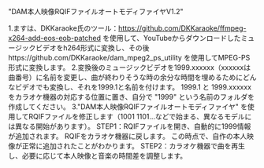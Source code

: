 "DAM本人映像RQIFファイルオートモディファイヤV1.2"

1.ますは、DKKaraoke氏のツール：https://github.com/DKKaraoke/ffmpeg-x264-add-eos-eob-patched を使用して、YouTubeからダウンロードしたミュージックビデオをh264形式に変換し、その後https://github.com/DKKaraoke/dam_mpeg2_ps_utility を使用してMPEG-PS形式に変換します。
2.変換後のミュージックビデオを1999.xxxxxx（xxxxxxは曲番号）に名前を変更し、曲が終わりそうな時の余分な時間を埋めるためにどんなビデオでも変換し、それを1999.1と名前を付けます。 1999.1 と 1999.xxxxxx をカラオケ機器の対応する位置に置き、自分で "1999" という名前のフォルダを作成してください。
3."DAM本人映像RQIFファイルオートモディファイヤ" を使用してRQIFファイルを修正します（1001 1101...などで始まる、異なるモデルには異なる開始があります）。
STEP1：RQIFファイルを開き、自動的に1999情報が追加されます。 RQIFをカラオケ機器に戻します。 この時点で、自作の本人映像が正常に追加されたことがわかります。
STEP2：カラオケ機器で曲を再生し、必要に応じて本人映像と音楽の時間差を調整します。
